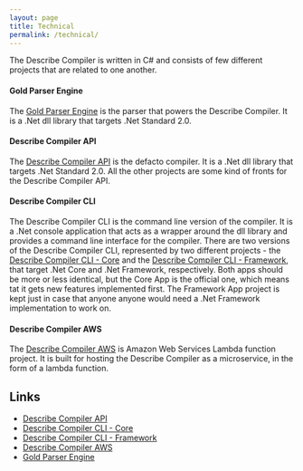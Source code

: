 ```yaml
---
layout: page
title: Technical
permalink: /technical/
---
```

The Describe Compiler is written in C# and consists of few different projects that are related to one another.

#### Gold Parser Engine
The [Gold Parser Engine](/DescribeDocumentation/gold-parser) is the parser that powers the Describe Compiler. It is a .Net dll library that targets .Net Standard 2.0.

#### Describe Compiler API
The [Describe Compiler API](/DescribeDocumentation/api) is the defacto compiler. It is a .Net dll library that targets .Net Standard 2.0. All the other projects are some kind of fronts for the Describe Compiler API.

#### Describe Compiler CLI
The Describe Compiler CLI is the command line version of the compiler. It is a .Net console application that acts as a wrapper around the dll library and provides a command line interface for the compiler. There are two versions of the Describe Compiler CLI, represented by two different projects - the [Describe Compiler CLI - Core](/DescribeDocumentation/cli-core) and the [Describe Compiler CLI - Framework](/DescribeDocumentation/cli-framework), that target .Net Core and .Net Framework, respectively. Both apps should be more or less identical, but the Core App is the official one, which means tat it gets new features implemented first. The Framework App project is kept just in case that anyone anyone would need a .Net Framework implementation to work on.

#### Describe Compiler AWS
The [Describe Compiler AWS](/DescribeDocumentation/aws-lambda) is Amazon Web Services Lambda function project. It is built for hosting the Describe Compiler as a microservice, in the form of a lambda function.

## Links
* [Describe Compiler API](/DescribeDocumentation/api)
* [Describe Compiler CLI - Core](/DescribeDocumentation/cli-core)
* [Describe Compiler CLI - Framework](/DescribeDocumentation/cli-framework)
* [Describe Compiler AWS](/DescribeDocumentation/aws-lambda)
* [Gold Parser Engine](/DescribeDocumentation/gold-parser-engine)